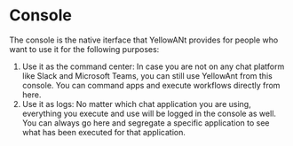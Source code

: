 # Console

The console is the native iterface that YellowANt provides for people who want to use it for the following purposes: 

1. Use it as the command center: In case you are not on any chat platform like Slack and Microsoft Teams, you can still use YellowAnt from this console. You can command apps and execute workflows directly from here. 
2. Use it as logs: No matter which chat application you are using, everything you execute and use will be logged in the console as well. You can always go here and segregate a specific application to see what has been executed for that application. 



